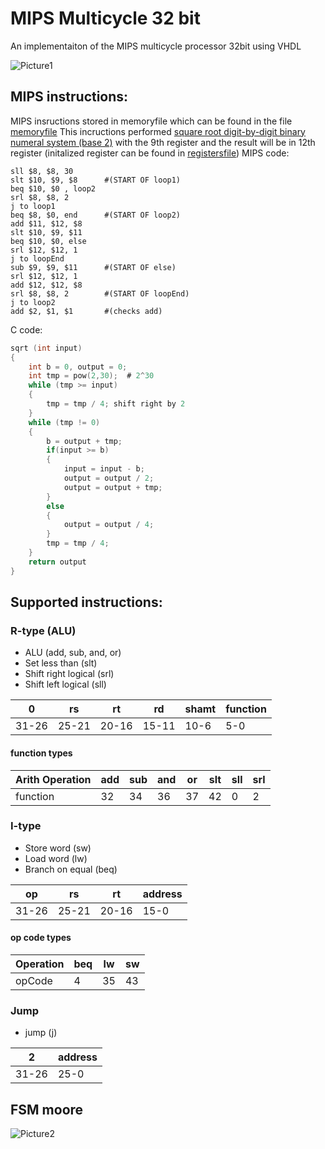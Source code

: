 # MIPS Multicycle 32 bit
An implementaiton of the MIPS multicycle processor 32bit using VHDL

![Picture1](https://user-images.githubusercontent.com/69726708/100778999-64c9cd00-3410-11eb-951b-e0cf526abd0a.png)

## MIPS instructions:
MIPS insructions stored in memoryfile which can be found in the file [memoryfile](./MIPS_MULTICYCLE/memoryfile.vhd)
This incructions performed [square root digit-by-digit binary numeral system (base 2)](https://en.wikipedia.org/wiki/Methods_of_computing_square_roots#Digit-by-digit_calculation) with the 9th register
and the result will be in 12th register (initalized register can be found in [registersfile](./MIPS_MULTICYCLE/registersfile.vhd))
MIPS code:
```assembly
sll $8, $8, 30
slt $10, $9, $8      #(START OF loop1)
beq $10, $0 , loop2
srl $8, $8, 2
j to loop1
beq $8, $0, end      #(START OF loop2)
add $11, $12, $8
slt $10, $9, $11
beq $10, $0, else
srl $12, $12, 1
j to loopEnd
sub $9, $9, $11      #(START OF else)
srl $12, $12, 1
add $12, $12, $8
srl $8, $8, 2        #(START OF loopEnd)
j to loop2
add $2, $1, $1       #(checks add)
```

C code:
```C
sqrt (int input)
{
	int b = 0, output = 0;
	int tmp = pow(2,30);  # 2^30
	while (tmp >= input)
	{
		tmp = tmp / 4; shift right by 2
	}
	while (tmp != 0)
	{
		b = output + tmp;
		if(input >= b)
		{
			input = input - b;
			output = output / 2;
			output = output + tmp;
		}
		else
		{
			output = output / 4;
		}
		tmp = tmp / 4;
	}
	return output
}
```
## Supported instructions:
### R-type (ALU)
* ALU (add, sub, and, or)
* Set less than (slt)
* Shift right logical (srl)
* Shift left logical  (sll)

|0|rs|rt|rd|shamt|function|
|-|--|--|--|-----|--------|
|31-26|25-21|20-16|15-11|10-6|5-0|

#### function types

|Arith Operation|add|sub|and|or|slt|sll|srl|
|---------------|---|---|---|--|---|---|---|
|function|32|34|36|37|42|0|2|

### I-type
* Store word (sw)
* Load word  (lw)
* Branch on equal (beq)

|op|rs|rt|address|
|--|--|--|-------|
|31-26|25-21|20-16|15-0|

#### op code types

|Operation|beq|lw|sw|
|---------|---|--|--|
|opCode|4|35|43|

### Jump
* jump (j)

|2|address|
|-|-------|
|31-26|25-0|

## FSM moore
![Picture2](https://user-images.githubusercontent.com/69726708/100780489-714f2500-3412-11eb-81ad-a56b6e2bf482.png)

